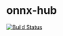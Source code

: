 # onnx-hub

[![Build Status](https://travis-ci.org/pyjennings/onnx-hub.svg?branch=master)](https://travis-ci.org/pyjennings/onnx-hub)
